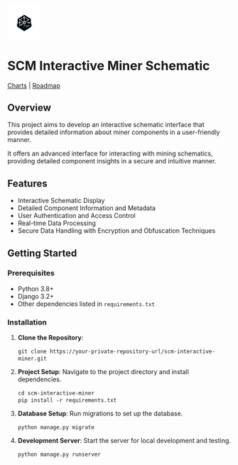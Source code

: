 <img width="15%" src="src/assets/logo.png">

# SCM Interactive Miner Schematic
[Charts](charts.md) | [Roadmap](ROADMAP.md)
## Overview
This project aims to develop an interactive schematic interface that provides detailed information about miner components in a user-friendly manner.

It offers an advanced interface for interacting with mining schematics, providing detailed component insights in a secure and intuitive manner.

## Features
- Interactive Schematic Display
- Detailed Component Information and Metadata
- User Authentication and Access Control
- Real-time Data Processing
- Secure Data Handling with Encryption and Obfuscation Techniques

## Getting Started

### Prerequisites
- Python 3.8+
- Django 3.2+
- Other dependencies listed in `requirements.txt`

### Installation
1. **Clone the Repository**:
   ```
   git clone https://your-private-repository-url/scm-interactive-miner.git
   ```
2. **Project Setup**:
   Navigate to the project directory and install dependencies.
   ```
   cd scm-interactive-miner
   pip install -r requirements.txt
   ```
3. **Database Setup**:
   Run migrations to set up the database.
   ```
   python manage.py migrate
   ```
4. **Development Server**:
   Start the server for local development and testing.
   ```
   python manage.py runserver
   ```
